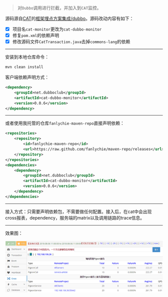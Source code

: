 > 对`Dubbo`调用进行拦截，并加入到`CAT`监控。

源码源自[CAT](https://github.com/dianping/cat)的[框架埋点方案集成/dubbo](https://github.com/dianping/cat/tree/master/框架埋点方案集成/dubbo)。源码改动内容有如下：

- [x] 项目名`cat-monitor`更改为`cat-dubbo-monitor`
- [x] 修复`pom.xml`的依赖声明
- [x] 修改源码文件`CatTransaction.java`去掉`commons-lang`的依赖

---

安装到本地仓库命令：

```sh
mvn clean install
```

客户端依赖声明方式：

```xml
<dependency>
    <groupId>net.dubboclub</groupId>
    <artifactId>cat-dubbo-monitor</artifactId>
    <version>0.0.6</version>
</dependency>
```

---

或者使用我托管的仓库`fanlychie-maven-repo`直接声明依赖：

```xml
<repositories>
    <repository>
        <id>fanlychie-maven-repo</id>
        <url>https://raw.github.com/fanlychie/maven-repo/releases</url>
    </repository>
</repositories>
<dependencies>
    <dependency>
        <groupId>net.dubboclub</groupId>
        <artifactId>cat-dubbo-monitor</artifactId>
        <version>0.0.6</version>
    </dependency>
</dependencies>
```

---

接入方式：只需要声明依赖包，不需要做任何配置。接入后，在cat中会出现cross报表，dependency，服务端的matrix以及调用链路的trace信息。

---

效果图：

![cat-dubbo-monitor接入效果图](https://raw.githubusercontent.com/fanlychie/mdimg/master/dubbo-monitor-cat.png)